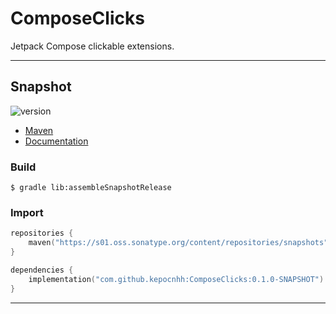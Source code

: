 # ComposeClicks
Jetpack Compose clickable extensions.

---

## Snapshot

![version](https://img.shields.io/static/v1?label=version&message=0.1.0-SNAPSHOT&labelColor=212121&color=2962ff&style=flat)

- [Maven](https://s01.oss.sonatype.org/content/repositories/snapshots/com/github/kepocnhh/ComposeClicks/0.1.0-SNAPSHOT)
- [Documentation](https://StanleyProjects.github.io/ComposeClicks/doc/0.1.0-SNAPSHOT)

### Build
```
$ gradle lib:assembleSnapshotRelease
```

### Import
```kotlin
repositories {
    maven("https://s01.oss.sonatype.org/content/repositories/snapshots")
}

dependencies {
    implementation("com.github.kepocnhh:ComposeClicks:0.1.0-SNAPSHOT")
}
```

---
